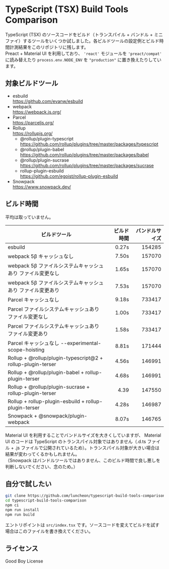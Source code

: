 # TypeScript (TSX) Build Tools Comparison

TypeScript (TSX) のソースコードをビルド（トランスパイル + バンドル + ミニファイ）するツールをいくつか試しました。各ビルドツールの設定例とビルド時間計測結果をこのリポジトリに残します。  
Preact + Material UI を利用しており、 `'react'` モジュールを `'preact/compat'` に読み替えたり `process.env.NODE_ENV` を `"production"` に置き換えたりしています。

## 対象ビルドツール

- esbuild  
  https://github.com/evanw/esbuild
- webpack  
  https://webpack.js.org/
- Parcel  
  https://parceljs.org/
- Rollup  
  https://rollupjs.org/
  - @rollup/plugin-typescript  
    https://github.com/rollup/plugins/tree/master/packages/typescript
  - @rollup/plugin-babel  
    https://github.com/rollup/plugins/tree/master/packages/babel
  - @rollup/plugin-sucrase  
    https://github.com/rollup/plugins/tree/master/packages/sucrase
  - rollup-plugin-esbuild  
    https://github.com/egoist/rollup-plugin-esbuild
- Snowpack  
  https://www.snowpack.dev/

## ビルド時間

平均は取っていません。

| ビルドツール                                                | ビルド時間 | バンドルサイズ |
| ----------------------------------------------------------- | ---------: | -------------: |
| esbuild                                                     |      0.27s |         154285 |
| webpack 5β キャッシュなし                                   |      7.50s |         157070 |
| webpack 5β ファイルシステムキャッシュあり ファイル変更なし  |      1.65s |         157070 |
| webpack 5β ファイルシステムキャッシュあり ファイル変更あり  |      7.53s |         157070 |
| Parcel キャッシュなし                                       |      9.18s |         733417 |
| Parcel ファイルシステムキャッシュあり ファイル変更なし      |      1.00s |         733417 |
| Parcel ファイルシステムキャッシュあり ファイル変更あり      |      1.58s |         733417 |
| Parcel キャッシュなし --experimental-scope-hoisting         |      8.81s |         171444 |
| Rollup + @rollup/plugin-typescript@2 + rollup-plugin-terser |      4.56s |         146991 |
| Rollup + @rollup/plugin-babel + rollup-plugin-terser        |      4.68s |         146991 |
| Rollup + @rollup/plugin-sucrase + rollup-plugin-terser      |       4.39 |         147550 |
| Rollup + rollup-plugin-esbuild + rollup-plugin-terser       |      4.28s |         146987 |
| Snowpack + @snowpack/plugin-webpack                         |      8.07s |         146765 |

Material UI を利用することでバンドルサイズを大きくしていますが、 Material UI のコードは TypeScript のトランスパイル対象ではありません（.d.ts ファイル + .js ファイルで公開されているため）。トランスパイル対象が大きい場合は結果が変わってくるかもしれません。  
（Snowpack はバンドルツールではありません、このビルド時間で良し悪しを判断しないでください、念のため。）

## 自分で試したい

```bash
git clone https://github.com/luncheon/typescript-build-tools-comparison.git
cd typescript-build-tools-comparison
npm ci
npm run install
npm run build
```

エントリポイントは `src/index.tsx` です。ソースコードを変えてビルドを試す場合はこのファイルを書き換えてください。

## ライセンス

Good Boy License
